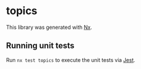 # topics

This library was generated with [Nx](https://nx.dev).

## Running unit tests

Run `nx test topics` to execute the unit tests via [Jest](https://jestjs.io).
